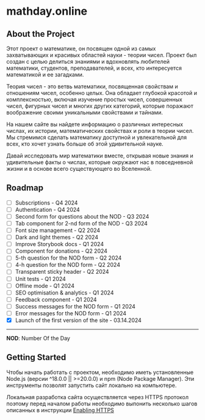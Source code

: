 # mathday.online

## About the Project

Этот проект о математике, он посвящен одной из самых захватывающих и красивых областей науки - теории чисел. Проект был создан с целью делиться знаниями и вдохновлять любителей математики, студентов, преподавателей, и всех, кто интересуется математикой и ее загадками.

Теория чисел - это ветвь математики, посвященная свойствам и отношениям чисел, особенно целых. Она обладает глубокой красотой и комплексностью, включая изучение простых чисел, совершенных чисел, фигурных чисел и многих других категорий, которые поражают воображение своими уникальными свойствами и тайнами.

На нашем сайте вы найдете информацию о различных интересных числах, их истории, математических свойствах и роли в теории чисел. Мы стремимся сделать математику доступной и увлекательной для всех, кто хочет узнать больше об этой удивительной науке.

Давай исследовать мир математики вместе, открывая новые знания и удивительные факты о числах, которые окружают нас в повседневной жизни и в основе всего существующего во Вселенной.

## Roadmap

- [ ] Subscriptions - Q4 2024
- [ ] Authentication - Q4 2024
- [ ] Second form for questions about the NOD - Q3 2024
- [ ] Tab component for 2-nd form of the NOD - Q3 2024
- [ ] Font size management - Q2 2024
- [ ] Dark and light themes - Q2 2024
- [ ] Improve Storybook docs - Q1 2024
- [ ] Component for donations - Q2 2024
- [ ] 5-th question for the NOD form - Q2 2024
- [ ] 4-h question for the NOD form - Q2 2024
- [ ] Transparent sticky header - Q2 2024
- [ ] Unit tests - Q1 2024
- [ ] Offline mode - Q1 2024
- [ ] SEO optimisation & analytics - Q1 2024
- [ ] Feedback component - Q1 2024
- [ ] Success messages for the NOD form - Q1 2024
- [ ] Error messages for the NOD form - Q1 2024
- [x] Launch of the first version of the site - 03.14.2024

---

**NOD**: Number Of the Day

## Getting Started

Чтобы начать работать с проектом, необходимо иметь установленные Node.js (версии ^18.0.0 || >=20.0.0) и npm (Node Package Manager). Эти инструменты позволят запустить сайт локально на компьютере.

Локальная разработка сайта осуществляется через HTTPS протокол поэтому перед началом работы необходимо выпонить несколько шагов описанных в инструкции [Enabling HTTPS](https://gist.github.com/volchenokib/c6993cf1c79fef49745cf6e478dc6520)

